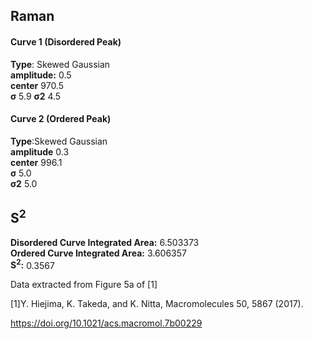 ## Raman

#### Curve 1 (Disordered Peak)
**Type**: Skewed Gaussian\
**amplitude:** 0.5\
**center** 970.5\
**σ** 5.9
**σ2** 4.5


#### Curve 2 (Ordered Peak)
**Type**:Skewed Gaussian\
**amplitude** 0.3\
**center** 996.1\
**σ** 5.0\
**σ2** 5.0


## S<sup>2</sup>
**Disordered Curve Integrated Area:** 6.503373\
**Ordered Curve Integrated Area:** 3.606357\
**S<sup>2</sup>:** 0.3567







Data extracted from Figure 5a of [1]


[1]Y. Hiejima, K. Takeda, and K. Nitta, Macromolecules 50, 5867 (2017).



https://doi.org/10.1021/acs.macromol.7b00229
